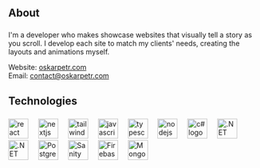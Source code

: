 <h2 align="left">About</h2>

###

<p align="left">I'm a developer who makes showcase websites that visually tell a story as you scroll. I develop each site to match my clients' needs, creating the layouts and animations myself.</p>

<p align="left">
  Website: <a href="https://oskarpetr.com">oskarpetr.com<a/><br>
  Email: <a href="mailto:contact@oskarpetr.com">contact@oskarpetr.com</a>
</p>
    
###

<h2 align="left">Technologies</h2>

###

<div align="left">
  <img src="https://cdn.jsdelivr.net/gh/devicons/devicon/icons/react/react-original.svg" height="40" alt="react logo"  />
  <img width="12" />
  <img src="https://cdn.jsdelivr.net/gh/devicons/devicon/icons/nextjs/nextjs-original.svg" height="40" alt="nextjs logo"  />
  <img width="12" />
  <img src="https://cdn.jsdelivr.net/gh/devicons/devicon@latest/icons/tailwindcss/tailwindcss-original.svg" height="40" alt="tailwindcss logo" />
  <img width="12" />
  <img src="https://cdn.jsdelivr.net/gh/devicons/devicon/icons/javascript/javascript-original.svg" height="40" alt="javascript logo"  />
  <img width="12" />
  <img src="https://cdn.jsdelivr.net/gh/devicons/devicon/icons/typescript/typescript-original.svg" height="40" alt="typescript logo"  />
  <img width="12" />
  <img src="https://cdn.jsdelivr.net/gh/devicons/devicon/icons/nodejs/nodejs-original.svg" height="40" alt="nodejs logo"  />
  <img width="12" />
  <!-- <img src="https://cdn.jsdelivr.net/gh/devicons/devicon@latest/icons/framermotion/framermotion-original.svg" height="40" alt="framer motion logo" style="filter: invert(1) brightness(2);" />
  <img width="12" />
  <img src="https://cdn.jsdelivr.net/gh/devicons/devicon@latest/icons/threejs/threejs-original.svg" height="40" alt="three.js logo" style="filter: invert(1) brightness(2);" />
  <img width="12" /> -->
  <img src="https://cdn.jsdelivr.net/gh/devicons/devicon@latest/icons/csharp/csharp-original.svg" height="40" alt="c# logo" />
  <img width="12" />
  <img src="https://cdn.jsdelivr.net/gh/devicons/devicon@latest/icons/dotnetcore/dotnetcore-original.svg" height="40" alt=".NET core logo" />
  <img width="12" />
  <img src="https://cdn.jsdelivr.net/gh/devicons/devicon@latest/icons/dot-net/dot-net-original.svg" height="40" alt=".NET logo" />
  <img width="12" />
  <img src="https://cdn.jsdelivr.net/gh/devicons/devicon@latest/icons/postgresql/postgresql-original.svg" height="40" alt="PostgreSQL logo" />
  <img width="12" />
  <img src="https://cdn.jsdelivr.net/gh/devicons/devicon@latest/icons/sanity/sanity-original.svg" height="40" alt="Sanity logo" />
  <img width="12" />
  <img src="https://cdn.jsdelivr.net/gh/devicons/devicon@latest/icons/firebase/firebase-original.svg" height="40" alt="Firebase logo" />
  <img width="12" />
  <img src="https://cdn.jsdelivr.net/gh/devicons/devicon@latest/icons/mongodb/mongodb-original.svg" height="40" alt="MongoDB logo" />
</div>
